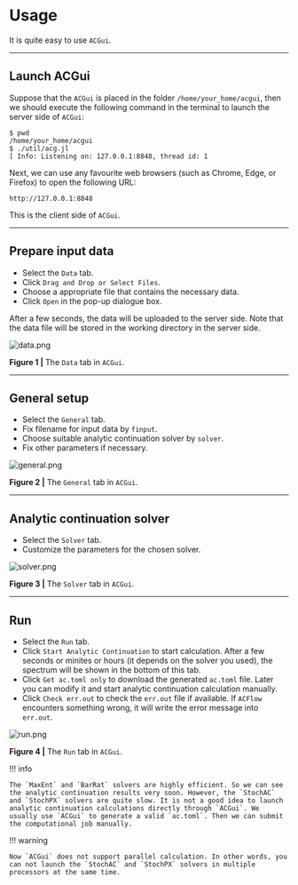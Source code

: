 # Usage

It is quite easy to use `ACGui`.

---

## Launch ACGui

Suppose that the `ACGui` is placed in the folder `/home/your_home/acgui`, then we should execute the following command in the terminal to launch the server side of `ACGui`:

```shell
$ pwd
/home/your_home/acgui
$ ./util/acg.jl
[ Info: Listening on: 127.0.0.1:8848, thread id: 1
```

Next, we can use any favourite web browsers (such as Chrome, Edge, or Firefox) to open the following URL:

```text
http://127.0.0.1:8848
```

This is the client side of `ACGui`.

---

## Prepare input data

* Select the `Data` tab.
* Click `Drag and Drop or Select Files`.
* Choose a appropriate file that contains the necessary data.
* Click `Open` in the pop-up dialogue box.

After a few seconds, the data will be uploaded to the server side. Note that the data file will be stored in the working directory in the server side.

![data.png](./assets/data.png)

**Figure 1 |** The `Data` tab in `ACGui`. 

---

## General setup

* Select the `General` tab.
* Fix filename for input data by `finput`.
* Choose suitable analytic continuation solver by `solver`.
* Fix other parameters if necessary.

![general.png](./assets/general.png)

**Figure 2 |** The `General` tab in `ACGui`.

---

## Analytic continuation solver

* Select the `Solver` tab.
* Customize the parameters for the chosen solver. 

![solver.png](./assets/solver.png)

**Figure 3 |** The `Solver` tab in `ACGui`.

---

## Run

* Select the `Run` tab.
* Click `Start Analytic Continuation` to start calculation. After a few seconds or minites or hours (it depends on the solver you used), the spectrum will be shown in the bottom of this tab.
* Click `Get ac.toml only` to download the generated `ac.toml` file. Later you can modify it and start analytic continuation calculation manually.
* Click `Check err.out` to check the `err.out` file if available. If `ACFlow` encounters something wrong, it will write the error message into `err.out`.

![run.png](./assets/run.png)

**Figure 4 |** The `Run` tab in `ACGui`.

!!! info

    The `MaxEnt` and `BarRat` solvers are highly efficient. So we can see the analytic continuation results very soon. However, the `StochAC` and `StochPX` solvers are quite slow. It is not a good idea to launch analytic continuation calculations directly through `ACGui`. We usually use `ACGui` to generate a valid `ac.toml`. Then we can submit the computational job manually.

!!! warning

    Now `ACGui` does not support parallel calculation. In other words, you can not launch the `StochAC` and `StochPX` solvers in multiple processors at the same time.
